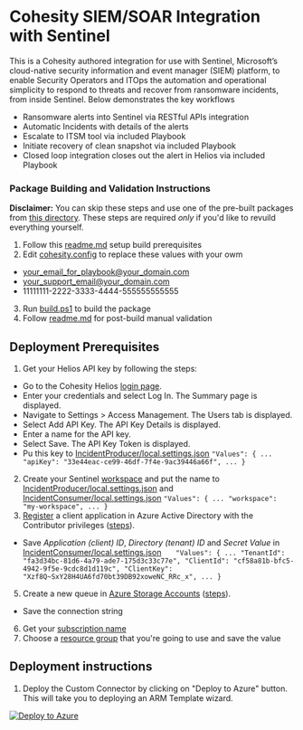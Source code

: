 # Cohesity SIEM/SOAR Integration with Sentinel
This is a Cohesity authored integration for use with Sentinel, Microsoft’s cloud-native security information and event manager (SIEM) platform, to enable Security Operators and ITOps the automation and operational simplicity to respond to threats and recover from ransomware incidents, from inside Sentinel. Below demonstrates the key workflows 
* Ransomware alerts into Sentinel via RESTful APIs integration
* Automatic Incidents with details of the alerts 
* Escalate to ITSM tool via included Playbook
* Initiate recovery of clean snapshot via included Playbook
* Closed loop integration closes out the alert in Helios via included Playbook

### Package Building and Validation Instructions
__Disclaimer:__ You can skip these steps and use one of the pre-built packages from [this directory](https://github.com/cohesity/Azure-Sentinel/tree/master/Solutions/CiscoUmbrella/Package). These steps are required _only_ if you'd like to revuild everything yourself.
1. Follow this [readme.md]("https://github.com/cohesity/Azure-Sentinel/tree/master/Solutions#readme") setup build prerequisites
2. Edit [cohesity.config](https://github.com/cohesity/Azure-Sentinel/tree/master/Solutions/CohesitySecurity/cohesity.config) to replace these values with your owm
* your_email_for_playbook@your_domain.com
* your_support_email@your_domain.com
* 11111111-2222-3333-4444-555555555555
3. Run [build.ps1](https://github.com/cohesity/Azure-Sentinel/blob/CohesitySecurity.internal/Solutions/CohesitySecurity/build.ps1) to build the package
4. Follow [readme.md](https://github.com/cohesity/Azure-Sentinel/tree/master/Solutions#readme) for post-build manual validation

## Deployment Prerequisites
1. Get your Helios API key by following the steps:
* Go to the Cohesity Helios [login page](https://helios.cohesity.com/login).
* Enter your credentials and select Log In. The Summary page is displayed.
* Navigate to Settings > Access Management. The Users tab is displayed.
* Select Add API Key. The API Key Details is displayed.
* Enter a name for the API key.
* Select Save. The API Key Token is displayed.
* Pu this key to [IncidentProducer/local.settings.json](https://github.com/cohesity/Azure-Sentinel/tree/master/DataConnectors/CohesitySecurity/Helios2Sentinel/IncidentProducer/local.settings.json)
`"Values": {
  ...
        "apiKey": "33e44eac-ce99-46df-7f4e-9ac39446a66f",
  ...
  }
`
2. Create your Sentinel [workspace](https://portal.azure.com/#view/HubsExtension/BrowseResource/resourceType/microsoft.securityinsightsarg%2Fsentinel) and  put the name to [IncidentProducer/local.settings.json](https://github.com/cohesity/Azure-Sentinel/tree/master/DataConnectors/CohesitySecurity/Helios2Sentinel/IncidentProducer/local.settings.json) and [IncidentConsumer/local.settings.json](https://github.com/cohesity/Azure-Sentinel/tree/master/DataConnectors/CohesitySecurity/Helios2Sentinel/IncidentConsumer/local.settings.json)
`
"Values": {
...
        "workspace": "my-workspace",
...
}
`    
4. [Register](https://portal.azure.com/#view/Microsoft_AAD_IAM/ActiveDirectoryMenuBlade/~/RegisteredApps) a client application in Azure Active Directory with the Contributor privileges ([steps](https://learn.microsoft.com/en-us/azure/healthcare-apis/register-application)).
* Save _Application (client) ID_, _Directory (tenant) ID_ and _Secret Value_ in [IncidentConsumer/local.settings.json](https://github.com/cohesity/Azure-Sentinel/tree/master/DataConnectors/CohesitySecurity/Helios2Sentinel/IncidentConsumer/local.settings.json)
`   
"Values": {
...
    "TenantId": "fa3d34bc-81d6-4a79-ade7-175d3c33c77e",
    "ClientId": "cf58a81b-bfc5-4942-9f5e-9cdc8d1d119c",
    "ClientKey": "Xzf8Q~SxY28H4UA6fd70bt39DB92xoweNC_RRc_x",
...
}
`
5. Create a new queue in [Azure Storage Accounts](https://portal.azure.com/#view/HubsExtension/BrowseResource/resourceType/Microsoft.Storage%2FStorageAccounts) ([steps](https://learn.microsoft.com/en-us/azure/storage/queues/storage-quickstart-queues-portal)).
* Save the connection string
6. Get your [subscription name](https://portal.azure.com/#view/Microsoft_Azure_Billing/SubscriptionsBlade)
7. Choose a [resource group](https://portal.azure.com/#view/HubsExtension/BrowseResourceGroups) that you're going to use and save the value

## Deployment instructions
1. Deploy the Custom Connector by clicking on "Deploy to Azure" button. This will take you to deploying an ARM Template wizard.

[![Deploy to Azure](https://aka.ms/deploytoazurebutton)](https://portal.azure.com/#create/Microsoft.Template)
